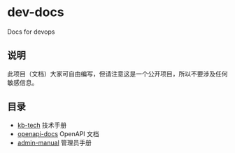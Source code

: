 # dev-docs
Docs for devops

## 说明
此项目（文档）大家可自由编写，但请注意这是一个公开项目，所以不要涉及任何敏感信息。

## 目录

- [kb-tech](kb-tech) 技术手册
- [openapi-docs](openapi-docs) OpenAPI 文档
- [admin-manual](admin-manual) 管理员手册
